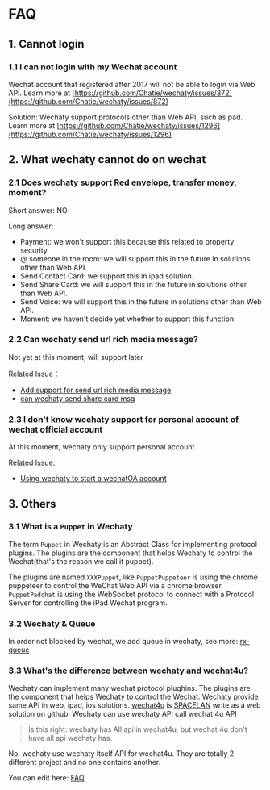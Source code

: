 # FAQ

## 1. Cannot login

### 1.1 I can not login with my Wechat account

Wechat account that registered after 2017 will not be able to login via Web API. Learn more at [https://github.com/Chatie/wechaty/issues/872](https://github.com/Chatie/wechaty/issues/872)

Solution: Wechaty support protocols other than Web API, such as pad. Learn more at [https://github.com/Chatie/wechaty/issues/1296](https://github.com/Chatie/wechaty/issues/1296)

## 2. What wechaty cannot do on wechat

### 2.1 Does wechaty support Red envelope, transfer money, moment?

Short answer: NO

Long answer:

* Payment: we won't support this because this related to property security
* @ someone in the room: we will support this in the future in solutions other than Web API.
* Send Contact Card: we support this in ipad solution.
* Send Share Card: we will support this in the future in solutions other than Web API.
* Send Voice: we will support this in the future in solutions other than Web API.
* Moment: we haven't decide yet whether to support this function

### 2.2 Can wechaty send url rich media message?

Not yet at this moment, will support later

Related Issue：

* [Add support for send url rich media message](https://github.com/Chatie/wechaty/issues/718)
* [can wechaty send share card msg](https://github.com/Chatie/wechaty/issues/824)

### 2.3 I don't know wechaty support for personal account of wechat official account

At this moment, wechaty only support personal account

Related Issue:

* [Using wechaty to start a wechatOA account](https://github.com/Chatie/wechaty/issues/1016)

## 3. Others

### 3.1 What is a `Puppet` in Wechaty

The term `Puppet` in Wechaty is an Abstract Class for implementing protocol plugins. The plugins are the component that helps Wechaty to control the Wechat\(that's the reason we call it puppet\).

The plugins are named `XXXPuppet`, like `PuppetPuppeteer` is using the chrome puppeteer to control the WeChat Web API via a chrome browser, `PuppetPadchat` is using the WebSocket protocol to connect with a Protocol Server for controlling the iPad Wechat program.

### 3.2 Wechaty & Queue

In order not blocked by wechat, we add queue in wechaty, see more: [rx-queue](https://github.com/zixia/rx-queue)

### 3.3 What's the difference between wechaty and wechat4u?

Wechaty can implement many wechat protocol plughins. The plugins are the component that helps Wechaty to control the Wechat. Wechaty provide same API in web, ipad, ios solutions. [wechat4u](https://github.com/nodeWechat/wechat4u) is [SPACELAN](https://github.com/spacelan) write as a web solution on github. Wechaty can use wechaty API call wechat 4u API

> Is this right: wechaty has All api in wechat4u, but wechat 4u don't have all api wechaty has.

No, wechaty use wechaty itself API for wechat4u. They are totally 2 different project and no one contains another.

You can edit here: [FAQ](https://github.com/Chatie/wechaty-getting-started/wiki/FAQ-EN)

